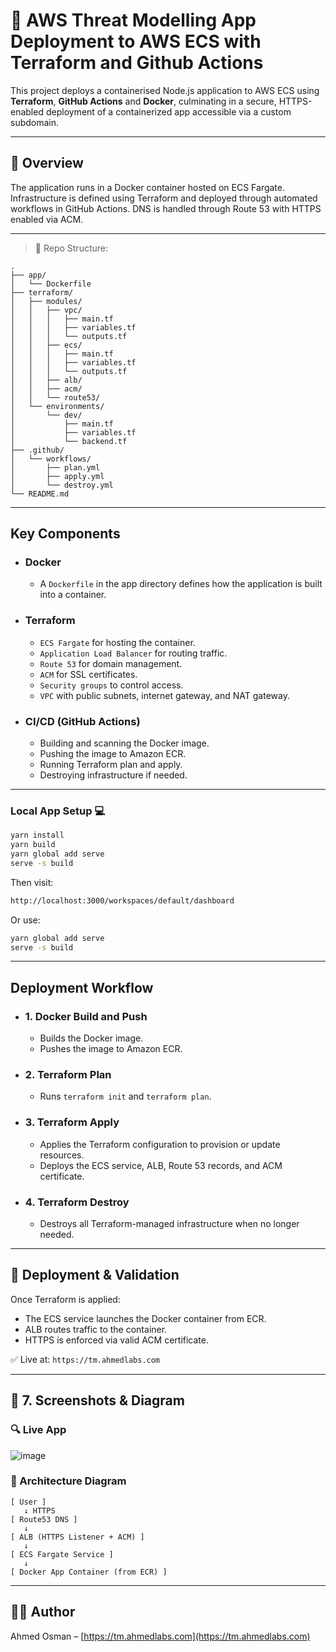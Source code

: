 # 🚀 AWS Threat Modelling App Deployment to AWS ECS with Terraform and Github Actions

This project deploys a containerised Node.js application to AWS ECS using **Terraform**, **GitHub Actions** and **Docker**, culminating in a secure, HTTPS-enabled deployment of a containerized app accessible via a custom subdomain.

---

## 🧱 Overview

The application runs in a Docker container hosted on ECS Fargate. Infrastructure is defined using Terraform and deployed through automated workflows in GitHub Actions. DNS is handled through Route 53 with HTTPS enabled via ACM.


---

> 📁 Repo Structure:
```
.
├── app/
│   └── Dockerfile
├── terraform/
│   ├── modules/
│   │   ├── vpc/
│   │   │   ├── main.tf
│   │   │   ├── variables.tf
│   │   │   └── outputs.tf
│   │   ├── ecs/
│   │   │   ├── main.tf
│   │   │   ├── variables.tf
│   │   │   └── outputs.tf
│   │   ├── alb/
│   │   ├── acm/
│   │   └── route53/
│   └── environments/
│       └── dev/
│           ├── main.tf          
│           ├── variables.tf  
│           └── backend.tf       
├── .github/
│   └── workflows/
│       ├── plan.yml
│       ├── apply.yml
│       └── destroy.yml
└── README.md
```
---

## Key Components

- ### Docker
    - A `Dockerfile` in the app directory defines how the application is built into a container.

- ### Terraform
    - `ECS Fargate` for hosting the container.
    - `Application Load Balancer` for routing traffic.
    - `Route 53` for domain management.
    - `ACM` for SSL certificates.
    - `Security groups` to control access.
    - `VPC` with public subnets, internet gateway, and NAT gateway.

- ### CI/CD (GitHub Actions)

    - Building and scanning the Docker image.
    - Pushing the image to Amazon ECR.
    - Running Terraform plan and apply.
    - Destroying infrastructure if needed.

---

### Local App Setup 💻

```bash
yarn install
yarn build
yarn global add serve
serve -s build
```
Then visit:

```bash
http://localhost:3000/workspaces/default/dashboard
```

Or use:

```bash
yarn global add serve
serve -s build
```

---

## Deployment Workflow

- ### 1. Docker Build and Push

    - Builds the Docker image.
    - Pushes the image to Amazon ECR.

- ### 2. Terraform Plan

    - Runs `terraform init` and `terraform plan`.

- ### 3. Terraform Apply
    
    - Applies the Terraform configuration to provision or update resources.
    - Deploys the ECS service, ALB, Route 53 records, and ACM certificate.

- ### 4. Terraform Destroy

    - Destroys all Terraform-managed infrastructure when no longer needed.

---

## 🚢 Deployment & Validation

Once Terraform is applied:
- The ECS service launches the Docker container from ECR.
- ALB routes traffic to the container.
- HTTPS is enforced via valid ACM certificate.

✅ Live at: `https://tm.ahmedlabs.com`

---

## 🧾 7. Screenshots & Diagram

### 🔍 Live App

![image](https://github.com/user-attachments/assets/48ed3366-f104-4d4d-b723-85d8be4af8a5)
### 🧱 Architecture Diagram

```
[ User ]
   ↓ HTTPS
[ Route53 DNS ]
   ↓
[ ALB (HTTPS Listener + ACM) ]
   ↓
[ ECS Fargate Service ]
   ↓
[ Docker App Container (from ECR) ]
```

---


## 🙋‍♂️ Author

Ahmed Osman – [https://tm.ahmedlabs.com](https://tm.ahmedlabs.com)
